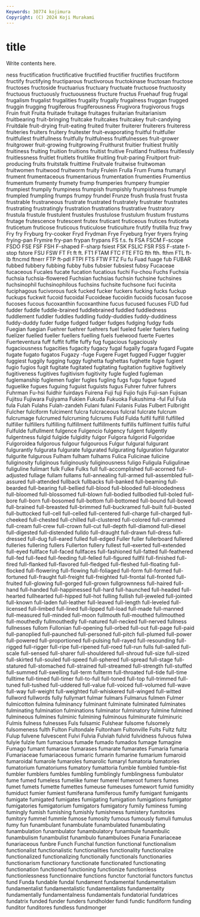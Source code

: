 ```yaml
---
Keywords: 30774 kojimura
Copyright: (C) 2024 Koji Murakami
---
```


# title

Write contents here.



ness fructification fructificative fructified fructifier fructifies fructiform fructify
fructifying fructiparous fructivorous fructokinase fructosan fructose fructoses fructoside fructuarius fructuary
fructuate fructuose fructuosity fructuous fructuously fructuousness fructure fructus Fruehauf frug
frugal frugalism frugalist frugalities frugality frugally frugalness fruggan frugged fruggin
frugging frugiferous frugiferousness Frugivora frugivorous frugs Fruin fruit Fruita fruitade
fruitage fruitages fruitarian fruitarianism fruitbearing fruit-bringing fruitcake fruitcakes fruitcakey fruit-candying
Fruitdale fruit-drying fruit-eating fruited fruiter fruiterer fruiterers fruiteress fruiteries fruiters
fruitery fruitester fruit-evaporating fruitful fruitfuller fruitfullest fruitfullness fruitfully fruitfulness fruitfulnesses
fruit-grower fruitgrower fruit-growing fruitgrowing Fruithurst fruitier fruitiest fruitily fruitiness fruiting
fruition fruitions fruitist fruitive Fruitland fruitless fruitlessly fruitlessness fruitlet fruitlets
fruitlike fruitling fruit-paring Fruitport fruit-producing fruits fruitstalk fruittime Fruitvale fruitwise
fruitwoman fruitwomen fruitwood fruitworm fruity Frulein Frulla Frum Fruma frumaryl
frument frumentaceous frumentarious frumentation frumenties Frumentius frumentum frumenty frumety frump
frumperies frumpery frumpier frumpiest frumpily frumpiness frumpish frumpishly frumpishness frumple
frumpled frumpling frumps frumpy frundel Frunze frush frusla frust frusta
frustrable frustraneous frustrate frustrated frustrately frustrater frustrates frustrating frustratingly frustration
frustrations frustrative frustratory frustula frustule frustulent frustules frustulose frustulum frustum
frustums frutage frutescence frutescent frutex fruticant fruticeous frutices fruticeta fruticetum
fruticose fruticous fruticulose fruticulture frutify frutilla fruz frwy Fry fry
Fryburg fry-cooker Fryd Frydman Frye Fryeburg fryer fryers frying frying-pan
Frymire fry-pan frypan frypans FS f.s. fs FSA FSCM F-scope
FSDO FSE FSF FSH F-shaped F-sharp fsiest FSK FSLIC FSR
FSS F-state f-stop fstore FSU FSW FT Ft ft ft.
FT1 FTAM FTC FTE FTG fth fth. fthm FTL ft-lb
ftncmd ftnerr FTP ft-pdl FTPI FTS FTW FTZ Fu fu
Fuad fuage fub FUBAR fubbed fubbery fubbing fubby fubs fubsier
fubsiest fubsy Fucaceae fucaceous Fucales fucate fucation fucatious fuchi Fu-chou
Fuchs Fuchsia fuchsia fuchsia-flowered Fuchsian fuchsias fuchsin fuchsine fuchsines fuchsinophil
fuchsinophilous fuchsins fuchsite fuchsone fuci fucinita fuciphagous fucivorous fuck fucked
fucker fuckers fucking fucks fuckup fuckups fuckwit fucoid fucoidal Fucoideae
fucoidin fucoids fucosan fucose fucoses fucous fucoxanthin fucoxanthine fucus fucused
fucuses FUD fud fudder fuddle fuddle-brained fuddlebrained fuddled fuddledness fuddlement
fuddler fuddles fuddling fuddy-duddies fuddy-duddiness fuddy-duddy fuder fudge fudged fudger
fudges fudging fudgy fuds Fuegian fuegian Fuehrer fuehrer fuehrers fuel
fueled fueler fuelers fueling fuelizer fuelled fueller fuellers fuelling fuels
fuelwood fuerte Fuertes Fuerteventura fuff fuffit fuffle fuffy fug fugacious
fugaciously fugaciousness fugacities fugacity fugacy fugal fugally fugara fugard Fugate
fugate fugato fugatos Fugazy -fuge Fugere Fuget fugged Fugger fuggier
fuggiest fuggily fugging fuggy fughetta fughettas fughette fugie fugient fugio
fugios fugit fugitate fugitated fugitating fugitation fugitive fugitively fugitiveness fugitives
fugitivism fugitivity fugle fugled fugleman fuglemanship fuglemen fugler fugles fugling
fugs fugu fugue fugued fuguelike fugues fuguing fuguist fuguists fugus
Fuhrer fuhrer fuhrers Fuhrman Fu-hsi fuidhir fuirdays Fuirena Fuji fuji
Fujio fujis Fuji-san Fujisan Fujitsu Fujiwara Fujiyama Fukien Fukuda Fukuoka
Fukushima -ful Ful Fula fula Fulah Fulahs Fulah-zandeh Fulani fulani
Fulanis Fulas Fulbert Fulbright Fulcher fulciform fulciment fulcra fulcraceous fulcral
fulcrate fulcrum fulcrumage fulcrumed fulcruming fulcrums Fuld Fulda fulfil fulfill
fulfilled fulfiller fulfillers fulfilling fulfillment fulfillments fulfills fulfilment fulfils fulful
Fulfulde fulfullment fulgence Fulgencio fulgency fulgent fulgently fulgentness fulgid fulgide
fulgidity fulgor Fulgora fulgorid Fulgoridae Fulgoroidea fulgorous fulgour fulgourous Fulgur
fulgural fulgurant fulgurantly fulgurata fulgurate fulgurated fulgurating fulguration fulgurator fulgurite
fulgurous Fulham fulham fulhams Fulica Fulicinae fulicine fuliginosity fuliginous fuliginously
fuliginousness fuligo Fuligula Fuligulinae fuliguline fulimart fulk Fulke Fulks full
full-accomplished full-acorned full-adjusted fullage fullam fullams full-annealing full-armed full-assembled full-assured
full-attended fullback fullbacks full-banked full-beaming full-bearded full-bearing full-bellied full-blood full-blooded
full-bloodedness full-bloomed full-blossomed full-blown full-bodied fullbodied full-boled full-bore full-born full-bosomed
full-bottom full-bottomed full-bound full-bowed full-brained full-breasted full-brimmed full-buckramed full-built full-busted
full-buttocked full-cell full-celled full-centered full-charge full-charged full-cheeked full-chested full-chilled full-clustered
full-colored full-crammed full-cream full-crew full-crown full-cut full-depth full-diamond full-diesel full-digested
full-distended fulldo full-draught full-drawn full-dress full-dressed full-dug full-eared fulled full-edged
Fuller fuller fullerboard fullered fulleries fullering fullers Fullerton fullery fullest
full-exerted full-extended full-eyed fullface full-faced fullfaces full-fashioned full-fatted full-feathered full-fed
full-feed full-feeding full-felled full-figured fullfil full-finished full-fired full-flanked full-flavored full-fledged
full-fleshed full-floating full-flocked full-flowering full-flowing full-foliaged full-form full-formed full-fortuned full-fraught
full-freight full-freighted full-frontal full-fronted full-fruited full-glowing full-gorged full-grown fullgrownness full-haired
full-hand full-handed full-happinessed full-hard full-haunched full-headed full-hearted fullhearted full-hipped full-hot
fulling fullish full-jeweled full-jointed full-known full-laden full-leather full-leaved full-length full-leveled
full-licensed full-limbed full-lined full-lipped full-load full-made full-manned full-measured full-minded full-moon
fullmouth full-mouthed fullmouthed full-mouthedly fullmouthedly full-natured full-necked full-nerved fullness fullnesses
fullom Fullonian full-opening full-orbed full-out full-page full-paid full-panoplied full-paunched full-personed
full-pitch full-plumed full-power full-powered full-proportioned full-pulsing full-rayed full-resounding full-rigged full-rigger
full-ripe full-ripened full-roed full-run fulls full-sailed full-scale full-sensed full-sharer full-shouldered
full-shroud full-size full-sized full-skirted full-souled full-speed full-sphered full-spread full-stage full-statured
full-stomached full-strained full-streamed full-strength full-stuffed full-summed full-swelling full-term fullterm full-throated
full-tide full-time fulltime full-timed full-timer full-to-full full-toned full-top full-trimmed full-tuned
full-tushed full-uddered full-value full-voiced full-volumed full-wave full-way full-weight full-weighted full-whiskered
full-winged full-witted fullword fullwords fully fullymart fulmar fulmars Fulmarus fulmen
Fulmer fulmicotton fulmina fulminancy fulminant fulminate fulminated fulminates fulminating fulmination
fulminations fulminator fulminatory fulmine fulmined fulmineous fulmines fulminic fulmining fulminous
fulminurate fulminuric Fulmis fulness fulnesses Fuls fulsamic Fulshear fulsome fulsomely
fulsomeness fulth Fulton Fultondale Fultonham Fultonville Fults Fultz fultz Fulup
fulvene fulvescent Fulvi Fulvia Fulviah fulvid fulvidness fulvous fulwa fulyie
fulzie fum fumacious fumade fumado fumados fumage fumagine Fumago fumant
fumarase fumarases fumarate fumarates Fumaria fumaria Fumariaceae fumariaceous fumaric fumarin
fumarine fumarium fumaroid fumaroidal fumarole fumaroles fumarolic fumaryl fumatoria fumatories
fumatorium fumatoriums fumatory fumattoria fumble fumbled fumble-fist fumbler fumblers fumbles
fumbling fumblingly fumblingness fumbulator fume fumed fumeless fumelike fumer fumerel
fumeroot fumers fumes fumet fumets fumette fumettes fumeuse fumeuses fumewort
fumid fumidity fumiduct fumier fumiest fumiferana fumiferous fumify fumigant fumigants
fumigate fumigated fumigates fumigating fumigation fumigations fumigator fumigatories fumigatorium fumigators
fumigatory fumily fuminess fuming fumingly fumish fumishing fumishly fumishness fumistery
fumitories fumitory fummel fummle fumose fumosity fumous fumously fumuli fumulus
fumy fun funambulant funambulate funambulated funambulating funambulation funambulator funambulatory funambule
funambulic funambulism funambulist funambulo funambuloes Funaria Funariaceae funariaceous funbre Funch
Funchal function functional functionalism functionalist functionalistic functionalities functionality functionalize functionalized
functionalizing functionally functionals functionaries functionarism functionary functionate functionated functionating functionation
functioned functioning functionize functionless functionlessness functionnaire functions functor functorial functors
functus fund Funda fundable fundal fundament fundamental fundamentalism fundamentalist fundamentalistic
fundamentalists fundamentality fundamentally fundamentalness fundamentals fundatorial fundatrices fundatrix funded funder
funders fundholder fundi fundic fundiform funding funditor funditores fundless fundmonger
